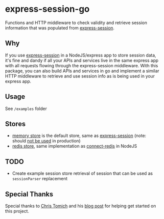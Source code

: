 # express-session-go

Functions and HTTP middleware to check validity and retrieve session information that was populated from [express-session](https://github.com/expressjs/session).

## Why

If you use [express-session](https://github.com/expressjs/session) in a NodeJS/express app to store session data, it's fine and dandy if all your APIs and services live in the same express app with all requests flowing through the express-session middleware. With this package, you can also build APIs and services in go and implement a similar HTTP middleware to retrieve and use session info as is being used in your express app.

## Usage

See `/examples` folder

## Stores

- [memory store](https://github.com/whatl3y/express-session-go/blob/master/store/memory.go) is the default store, same as [express-session](https://github.com/expressjs/session) (note: should [not be used](https://github.com/expressjs/session#sessionoptions) in production)
- [redis store](https://github.com/Risk3sixty-Labs/express-redis), same implementation as [connect-redis](https://github.com/tj/connect-redis) in NodeJS

## TODO

- Create example session store retrieval of session that can be used as `sessionParser` replacement

## Special Thanks

Special thanks to [Chris Tomich](https://github.com/chris-tomich) and his [blog post](https://mymemorysucks.wordpress.com/2016/05/26/sharing-an-expressjs-connect-passportjs-session-with-golang-part-1/)
for helping get started on this project.